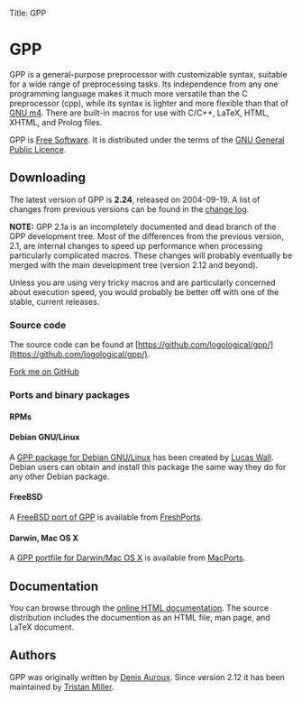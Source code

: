 Title: GPP

# GPP

GPP is a general-purpose preprocessor with customizable syntax, suitable
for a wide range of preprocessing tasks. Its independence from any one
programming language makes it much more versatile than the C
preprocessor (cpp), while its syntax is lighter and more flexible than
that of [GNU m4](https://www.gnu.org/software/m4/). There are built-in
macros for use with C/C++, LaTeX, HTML, XHTML, and Prolog files.

GPP is [Free Software](https://www.gnu.org/philosophy/free-sw.html). It
is distributed under the terms of the [GNU General Public
Licence](https://www.gnu.org/copyleft/gpl.html).

Downloading
-----------

The latest version of GPP is **2.24**, released on 2004-09-19. A list of
changes from previous versions can be found in the [change
log](https://files.nothingisreal.com/software/gpp/NEWS).

**NOTE:** GPP 2.1a is an incompletely documented and dead branch of the
GPP development tree. Most of the differences from the previous version,
2.1, are internal changes to speed up performance when processing
particularly complicated macros. These changes will probably eventually
be merged with the main development tree (version 2.12 and beyond).

Unless you are using very tricky macros and are particularly concerned
about execution speed, you would probably be better off with one of the
stable, current releases.

### Source code

The source code can be found at [https://github.com/logological/gpp/](https://github.com/logological/gpp/).

<a class="github-fork-ribbon" href="https://github.com/logological/gpp/" title="Fork me on GitHub">Fork me on GitHub</a>

### Ports and binary packages

#### RPMs

#### Debian GNU/Linux

A [GPP package for Debian GNU/Linux](http://packages.debian.org/gpp) has
been created by [Lucas Wall](http://www.kadath.com.ar/). Debian users
can obtain and install this package the same way they do for any other
Debian package.

#### FreeBSD

A [FreeBSD port of GPP](http://www.freshports.org/textproc/gpp/) is
available from [FreshPorts](http://www.freshports.org).

#### Darwin, Mac OS X

A [GPP portfile for Darwin/Mac OS
X](https://trac.macports.org/browser/trunk/dports/lang/gpp/Portfile)
is available from [MacPorts](https://www.macports.org/).

Documentation
-------------

You can browse through the [online HTML
documentation](https://files.nothingisreal.com/software/gpp/gpp.html).
The source distribution includes the documention as an HTML file, man
page, and LaTeX document.

Authors
-------

GPP was originally written by [Denis
Auroux](http://www-math.mit.edu/~auroux/). Since version 2.12 it has
been maintained by [Tristan Miller](/).
